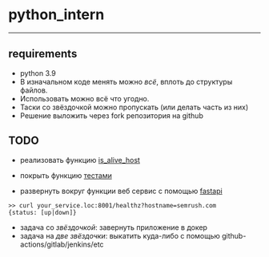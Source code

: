 # python_intern
---

## requirements

- python 3.9
- В изначальном коде менять можно *всё*, вплоть до структуры файлов. 
- Использовать можно всё что угодно. 
- Таски со звёздочкой можно пропускать (или делать часть из них)
- Решение выложить через fork репозитория на github


## TODO

- реализовать функцию [is_alive_host](./app.py)

- покрыть функцию [тестами](./tests.py)

- развернуть вокруг функции веб сервис c помощью [fastapi](https://github.com/tiangolo/fastapi#create-it)
```
>> curl your_service.loc:8001/healthz?hostname=semrush.com
{status: [up|down]}
```

- задача со *звёздочкой*: завернуть приложение в докер
- задача на *две звёздочки*: выкатить куда-либо с помощью github-actions/gitlab/jenkins/etc
